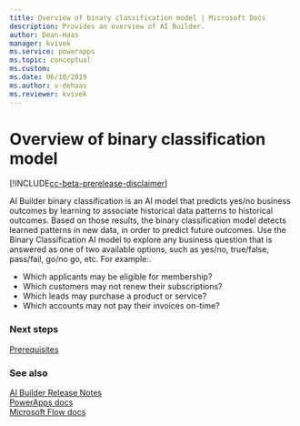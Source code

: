 ```yaml
---
title: Overview of binary classification model | Microsoft Docs
description: Provides an overview of AI Builder.
author: Dean-Haas
manager: kvivek
ms.service: powerapps
ms.topic: conceptual
ms.custom: 
ms.date: 06/10/2019
ms.author: v-dehaas
ms.reviewer: kvivek
---
```


# Overview of binary classification model

[!INCLUDE[cc-beta-prerelease-disclaimer](./includes/cc-beta-prerelease-disclaimer.md)]

AI Builder binary classification is an AI model that predicts yes/no business outcomes by learning to associate historical data patterns to historical outcomes. Based on those results, the binary classification model detects learned patterns in new data, in order to predict future outcomes.
Use the Binary Classification AI model to explore any business question that is answered as one of two available options, such as yes/no, true/false, pass/fail, go/no go, etc. For example:. 
 
- Which applicants may be eligible for membership?
- Which customers may not renew their subscriptions?
- Which leads may purchase a product or service?
- Which accounts may not pay their invoices on-time?



### Next steps
[Prerequisites](binary-classification-prereq.md) 

### See also
[AI Builder Release Notes](/power-platform-release-notes/october19/ai-builder)<br/>
[PowerApps docs](https://docs.microsoft.com/powerapps/)<br/>
[Microsoft Flow docs](https://docs.microsoft.com/flow/getting-started)
